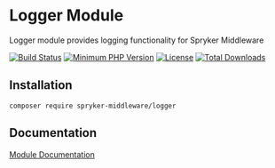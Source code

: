 # Logger Module
Logger module provides logging functionality for Spryker Middleware

[![Build Status](https://travis-ci.org/spryker-middleware/logger.svg?branch=master)](https://travis-ci.org/spryker-middleware/logger)
[![Minimum PHP Version](http://img.shields.io/badge/php-%3E%3D%207.1-8892BF.svg)](https://php.net/)
[![License](https://poser.pugx.org/spryker/code-sniffer/license.svg)](https://packagist.org/packages/spryker-middleware/logger)
[![Total Downloads](https://poser.pugx.org/spryker-middleware/logger/d/total.svg)](https://packagist.org/packages/spryker-middleware/logger)


## Installation

```
composer require spryker-middleware/logger
```

## Documentation
[Module Documentation](https://academy.spryker.com/developing_with_spryker/spryker_middleware.html)
